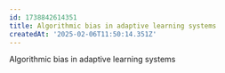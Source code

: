 ```yaml
---
id: 1738842614351
title: Algorithmic bias in adaptive learning systems
createdAt: '2025-02-06T11:50:14.351Z'
---
```

Algorithmic bias in adaptive learning systems
